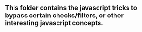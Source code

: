 ## This folder contains the javascript tricks to bypass certain checks/filters, or other interesting javascript concepts.
